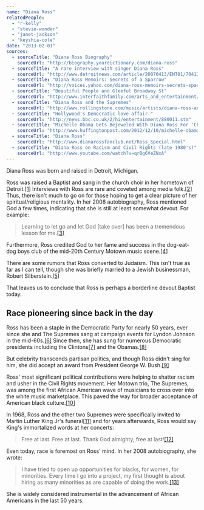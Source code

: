 ```yaml
---
name: "Diana Ross"
relatedPeople:
  - "r-kelly"
  - "stevie-wonder"
  - "janet-jackson"
  - "keyshia-cole"
date: "2013-02-01"
sources:
  - sourceTitle: "Diana Ross Biography"
    sourceUrl: "http://biography.yourdictionary.com/diana-ross"
  - sourceTitle: "A rare interview with singer Diana Ross"
    sourceUrl: "http://www.detroitnews.com/article/20070413/ENT01/704130382"
  - sourceTitle: "Diana Ross Memoirs: Secrets of a Sparrow"
    sourceUrl: "http://voices.yahoo.com/diana-ross-memoirs-secrets-sparrow-1808037.html"
  - sourceTitle: "Beautiful People and Gleeful Broadway St"
    sourceUrl: "http://www.interfaithfamily.com/arts_and_entertainment/popular_culture/Interfaith_Celebrities_Beautiful_People_and_Gleeful_Broadway_Stars_.shtml"
  - sourceTitle: "Diana Ross and the Supremes"
    sourceUrl: "http://www.rollingstone.com/music/artists/diana-ross-and-the-supremes/biography"
  - sourceTitle: "Hollywood's Democratic love affair."
    sourceUrl: "http://news.bbc.co.uk/2/hi/entertainment/880011.stm"
  - sourceTitle: "Michelle Obama Gets Bejeweled With Diana Ross For 'Christmas In Washington.'"
    sourceUrl: "http://www.huffingtonpost.com/2012/12/10/michelle-obama-diana-ross-christmas-in-washington-concert-photos_n_2270173.html"
  - sourceTitle: "Diana Ross"
    sourceUrl: "http://www.dianarossfanclub.net/Ross_Special.html"
  - sourceTitle: "Diana Ross on Racism and Civil Rights (late 1980's)"
    sourceUrl: "http://www.youtube.com/watch?v=qrBg6VeZNxA"
---
```


Diana Ross was born and raised in Detroit, Michigan.

Ross was raised a Baptist and sang in the church choir in her hometown of Detroit.<a class="source-citation" href="#http://biography.yourdictionary.com/diana-ross" title="Diana Ross Biography">[1]</a> Interviews with Ross are rare and coveted among media folk.<a class="source-citation" href="#http://www.detroitnews.com/article/20070413/ENT01/704130382" title="A rare interview with singer Diana Ross">[2]</a> Thus, there isn't much to go on for those hoping to get a clear picture of her spiritual/religious mentality. In her 2008 autobiography, Ross mentioned God a few times, indicating that she is still at least somewhat devout. For example:

>Learning to let go and let God [take over] has been a tremendous lesson for me.<a class="source-citation" href="#http://voices.yahoo.com/diana-ross-memoirs-secrets-sparrow-1808037.html" title="Diana Ross Memoirs: Secrets of a Sparrow">[3]</a>

Furthermore, Ross credited God to her fame and success in the dog-eat-dog boys club of the mid-20th Century Motown music scene.<a class="source-citation" href="#http://voices.yahoo.com/diana-ross-memoirs-secrets-sparrow-1808037.html" title="Diana Ross Memoirs: Secrets of a Sparrow">[4]</a>

There are some rumors that Ross converted to Judaism. This isn't true as far as I can tell, though she was briefly married to a Jewish businessman, Robert Silberstein.<a class="source-citation" href="#http://www.interfaithfamily.com/arts_and_entertainment/popular_culture/Interfaith_Celebrities_Beautiful_People_and_Gleeful_Broadway_Stars_.shtml" title="Beautiful People and Gleeful Broadway St">[5]</a>

That leaves us to conclude that Ross is perhaps a borderline devout Baptist today.


## Race pioneering since back in the day

Ross has been a staple in the Democratic Party for nearly 50 years, ever since she and The Supremes sang at campaign events for Lyndon Johnson in the mid-60s.<a class="source-citation" href="#http://www.rollingstone.com/music/artists/diana-ross-and-the-supremes/biography" title="Diana Ross and the Supremes">[6]</a> Since then, she has sung for numerous Democratic presidents including the Clintons<a class="source-citation" href="#http://news.bbc.co.uk/2/hi/entertainment/880011.stm" title="Hollywood&apos;s Democratic love affair.">[7]</a> and the Obamas.<a class="source-citation" href="#http://www.huffingtonpost.com/2012/12/10/michelle-obama-diana-ross-christmas-in-washington-concert-photos_n_2270173.html" title="Michelle Obama Gets Bejeweled With Diana Ross For &apos;Christmas In Washington.&apos;">[8]</a>

But celebrity transcends partisan politics, and though Ross didn't sing for him, she did accept an award from President George W. Bush.<a class="source-citation" href="#http://www.dianarossfanclub.net/Ross_Special.html" title="Diana Ross">[9]</a>

Ross' most significant political contributions were helping to shatter racism and usher in the Civil Rights movement. Her Motown trio, The Supremes, was among the first African American wave of musicians to cross over into the white music marketplace. This paved the way for broader acceptance of American black culture.<a class="source-citation" href="#http://www.youtube.com/watch?v=qrBg6VeZNxA" title="Diana Ross on Racism and Civil Rights (late 1980&apos;s)">[10]</a>

In 1968, Ross and the other two Supremes were specifically invited to Martin Luther King Jr's funeral<a class="source-citation" href="#http://www.rollingstone.com/music/artists/diana-ross-and-the-supremes/biography" title="Diana Ross and the Supremes">[11]</a> and for years afterwards, Ross would say King's immortalized words at her concerts:

>Free at last. Free at last. Thank God almighty, free at last!<a class="source-citation" href="#http://www.youtube.com/watch?v=qrBg6VeZNxA" title="Diana Ross on Racism and Civil Rights (late 1980&apos;s)">[12]</a>

Even today, race is foremost on Ross' mind. In her 2008 autobiography, she wrote:

>I have tried to open up opportunities for blacks, for women, for minorities. Every time I go into a project, my first thought is about hiring as many minorities as are capable of doing the work.<a class="source-citation" href="#http://voices.yahoo.com/diana-ross-memoirs-secrets-sparrow-1808037.html" title="Diana Ross Memoirs: Secrets of a Sparrow">[13]</a>

She is widely considered instrumental in the advancement of African Americans in the last 50 years.